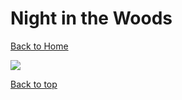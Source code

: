 # Night in the Woods

[Back to Home](https://github.com/RickyFoots/Wallpapers/tree/main)

</h1>

<img src="https://github.com/RickyFoots/Wallpapers/blob/main/Collection/Video%20Games/Night%20in%20the%20Woods/Night-in-the-Woods.jpg">

[Back to top](#Top)